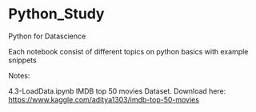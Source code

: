 # Python_Study
Python for Datascience

Each notebook consist of different topics on python basics with example snippets

Notes:

4.3-LoadData.ipynb
IMDB top 50 movies Dataset. 
Download here: https://www.kaggle.com/aditya1303/imdb-top-50-movies


